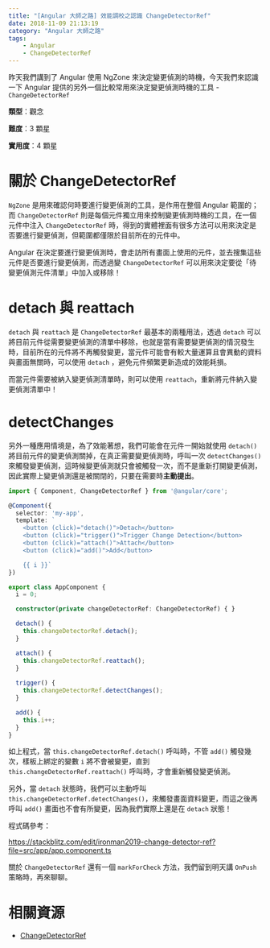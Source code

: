 ```yaml
---
title: "[Angular 大師之路] 效能調校之認識 ChangeDetectorRef"
date: 2018-11-09 21:13:19
category: "Angular 大師之路"
tags:
	- Angular
	- ChangeDetectorRef
---
```


昨天我們講到了 Angular 使用 NgZone 來決定變更偵測的時機，今天我們來認識一下 Angular 提供的另外一個比較常用來決定變更偵測時機的工具 - `ChangeDetectorRef`

<!-- more -->

**類型**：觀念

**難度**：3 顆星

**實用度**：4 顆星

# 關於 ChangeDetectorRef

`NgZone` 是用來確認何時要進行變更偵測的工具，是作用在整個 Angular 範圍的；而 `ChangeDetectorRef` 則是每個元件獨立用來控制變更偵測時機的工具，在一個元件中注入 `ChangeDetectorRef` 時，得到的實體裡面有很多方法可以用來決定是否要進行變更偵測，但範圍都僅限於目前所在的元件中。

Angular 在決定要進行變更偵測時，會走訪所有畫面上使用的元件，並去搜集這些元件是否要進行變更偵測，而透過變 `ChangeDetectorRef` 可以用來決定要從「待變更偵測元件清單」中加入或移除！

# detach 與 reattach

`detach` 與 `reattach` 是 `ChangeDetectorRef` 最基本的兩種用法，透過 `detach` 可以將目前元件從需要變更偵測的清單中移除，也就是當有需要變更偵測的情況發生時，目前所在的元件將不再觸發變更，當元件可能會有較大量運算且會異動的資料與畫面無關時，可以使用 `detach` ，避免元件頻繁更新造成的效能耗損。

而當元件需要被納入變更偵測清單時，則可以使用 `reattach`，重新將元件納入變更偵測清單中！

# detectChanges

另外一種應用情境是，為了效能著想，我們可能會在元件一開始就使用 `detach()` 將目前元件的變更偵測關掉，在真正需要變更偵測時，呼叫一次 `detectChanges()` 來觸發變更偵測，這時候變更偵測就只會被觸發一次，而不是重新打開變更偵測，因此實際上變更偵測還是被關閉的，只要在需要時**主動提出**。



```typescript
import { Component, ChangeDetectorRef } from '@angular/core';

@Component({
  selector: 'my-app',
  template: `
    <button (click)="detach()">Detach</button>
    <button (click)="trigger()">Trigger Change Detection</button>
    <button (click)="attach()">Attach</button>
    <button (click)="add()">Add</button>

    {{ i }}`
})

export class AppComponent {
  i = 0;

  constructor(private changeDetectorRef: ChangeDetectorRef) { }

  detach() {
    this.changeDetectorRef.detach();
  }

  attach() {
    this.changeDetectorRef.reattach();
  }
    
  trigger() {
    this.changeDetectorRef.detectChanges();
  }

  add() {
    this.i++;
  }
}
```

如上程式，當 `this.changeDetectorRef.detach()` 呼叫時，不管 `add()` 觸發幾次，樣板上綁定的變數 `i` 將不會被變更，直到 `this.changeDetectorRef.reattach()` 呼叫時，才會重新觸發變更偵測。

另外，當 `detach` 狀態時，我們可以主動呼叫 `this.changeDetectorRef.detectChanges()`，來觸發畫面資料變更，而這之後再呼叫 `add()` 畫面也不會有所變更，因為我們實際上還是在 `detach` 狀態！

程式碼參考：

https://stackblitz.com/edit/ironman2019-change-detector-ref?file=src/app/app.component.ts

關於 `ChangeDetectorRef` 還有一個 `markForCheck` 方法，我們留到明天講 `OnPush` 策略時，再來聊聊。

# 相關資源

- [ChangeDetectorRef](https://angular.io/api/core/ChangeDetectorRef)